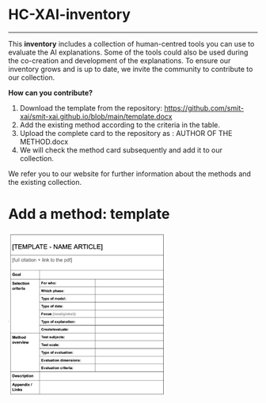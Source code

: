 # **HC-XAI-inventory**
---
This **inventory** includes a collection of human-centred tools you can use to evaluate the AI explanations. Some of the tools could also be used during the co-creation and development of the explanations. To ensure our inventory grows and is up to date, we invite the community to contribute to our collection. 

**How can you contribute?**

1. Download the template from the repository: https://github.com/smit-xai/smit-xai.github.io/blob/main/template.docx
2. Add the existing method according to the criteria in the table. 
3. Upload the complete card to the repository as : AUTHOR OF THE METHOD.docx
4. We will check the method card subsequently and add it to our collection. 


We refer you to our website for further information about the methods and the existing collection. 

# **Add a method: template**

<img width="319" alt="How does the toolbox work" src="https://github.com/smit-xai/smit-xai.github.io/blob/9d9d4a2d866c4b23a87e5af270b960c04a79f75b/Screenshot%202022-11-01%20at%2013.49.43.png">
